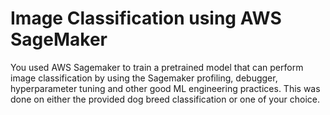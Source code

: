 # Image Classification using AWS SageMaker
You used AWS Sagemaker to train a pretrained model that can perform image classification by using the Sagemaker profiling, debugger, hyperparameter tuning and other good ML engineering practices. This was done on either the provided dog breed classification or one of your choice.
